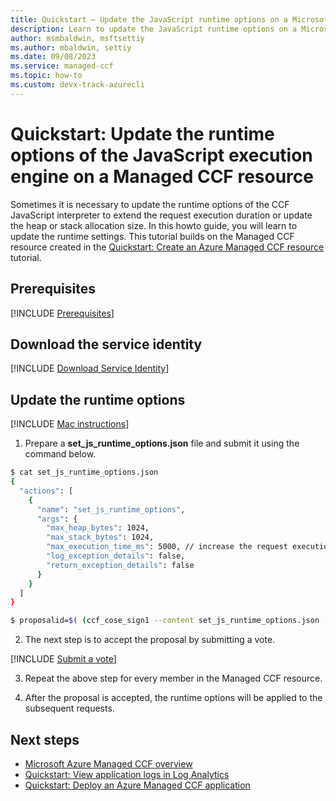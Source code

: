 ```yaml
---
title: Quickstart – Update the JavaScript runtime options on a Microsoft Azure Managed CCF resource
description: Learn to update the JavaScript runtime options on a Microsoft Azure Managed CCF resource
author: msmbaldwin, msftsettiy
ms.author: mbaldwin, settiy
ms.date: 09/08/2023
ms.service: managed-ccf
ms.topic: how-to
ms.custom: devx-track-azurecli
---
```


# Quickstart: Update the runtime options of the JavaScript execution engine on a Managed CCF resource

Sometimes it is necessary to update the runtime options of the CCF JavaScript interpreter to extend the request execution duration or update the heap or stack allocation size. In this howto guide, you will learn to update the runtime settings. This tutorial builds on the Managed CCF resource created in the [Quickstart: Create an Azure Managed CCF resource](quickstart-portal.md) tutorial.

## Prerequisites

[!INCLUDE [Prerequisites](./includes/proposal-prerequisites.md)]

## Download the service identity

[!INCLUDE [Download Service Identity](./includes/service-identity.md)]

## Update the runtime options

[!INCLUDE [Mac instructions](./includes/macos-instructions.md)]

1. Prepare a **set_js_runtime_options.json** file and submit it using the command below.

```Bash
$ cat set_js_runtime_options.json
{
  "actions": [
    {
      "name": "set_js_runtime_options",
      "args": {
        "max_heap_bytes": 1024,
        "max_stack_bytes": 1024,
        "max_execution_time_ms": 5000, // increase the request execution time
        "log_exception_details": false,
        "return_exception_details": false
      }
    }
  ]
}

$ proposalid=$( (ccf_cose_sign1 --content set_js_runtime_options.json --signing-cert member0_cert.pem --signing-key member0_privk.pem --ccf-gov-msg-type proposal --ccf-gov-msg-created_at `date -Is` | curl https://confidentialbillingapp.confidential-ledger.azure.com/gov/proposals -H 'Content-Type: application/cose' --data-binary @- --cacert service_cert.pem | jq -r ‘.proposal_id’) )
```
2. The next step is to accept the proposal by submitting a vote. 

[!INCLUDE [Submit a vote](./includes/submit-vote.md)]

3. Repeat the above step for every member in the Managed CCF resource.

4. After the proposal is accepted, the runtime options will be applied to the subsequent requests.

## Next steps

- [Microsoft Azure Managed CCF overview](overview.md)
- [Quickstart: View application logs in Log Analytics](quickstart-enable-log-analytics.md)
- [Quickstart: Deploy an Azure Managed CCF application](quickstart-deploy-application.md)